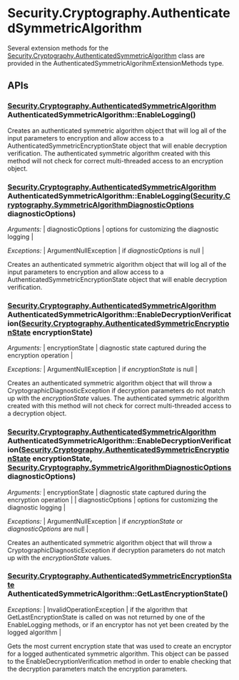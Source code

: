 # Security.Cryptography.AuthenticatedSymmetricAlgorithm

Several extension methods for the [Security.Cryptography.AuthenticatedSymmetricAlgorithm](Security.Cryptography.AuthenticatedSymmetricAlgorithm) class are provided in the AuthenticatedSymmetricAlgorihmExtensionMethods type. 

## APIs

### [Security.Cryptography.AuthenticatedSymmetricAlgorithm](Security.Cryptography.AuthenticatedSymmetricAlgorithm) AuthenticatedSymmetricAlgorithm::EnableLogging()
Creates an authenticated symmetric algorithm object that will log all of the input parameters to encryption and allow access to a AuthenticatedSymmetricEncryptionState object that will enable decryption verification.  The authenticated symmetric algorithm created with this method will not check for correct multi-threaded access to an encryption object.

### [Security.Cryptography.AuthenticatedSymmetricAlgorithm](Security.Cryptography.AuthenticatedSymmetricAlgorithm) AuthenticatedSymmetricAlgorithm::EnableLogging([Security.Cryptography.SymmetricAlgorithmDiagnosticOptions](Security.Cryptography.SymmetricAlgorithmDiagnosticOptions) diagnosticOptions)
_Arguments:_
| diagnosticOptions | options for customizing the diagnostic logging |

_Exceptions:_
| ArgumentNullException | if _diagnosticOptions_ is null |

Creates an authenticated symmetric algorithm object that will log all of the input parameters to encryption and allow access to a AuthenticatedSymmetricEncryptionState object that will enable decryption verification.

### [Security.Cryptography.AuthenticatedSymmetricAlgorithm](Security.Cryptography.AuthenticatedSymmetricAlgorithm) AuthenticatedSymmetricAlgorithm::EnableDecryptionVerification([Security.Cryptography.AuthenticatedSymmetricEncryptionState](Security.Cryptography.AuthenticatedSymmetricEncryptionState) encryptionState)
_Arguments:_
| encryptionState | diagnostic state captured during the encryption operation |

_Exceptions:_
| ArgumentNullException | if _encryptionState_ is null |

Creates an authenticated symmetric algorithm object that will throw a CryptographicDiagnosticException if decryption parameters do not match up with the _encryptionState_ values.  The authenticated symmetric algorithm created with this method will not check for correct multi-threaded access to a decryption object.

### [Security.Cryptography.AuthenticatedSymmetricAlgorithm](Security.Cryptography.AuthenticatedSymmetricAlgorithm) AuthenticatedSymmetricAlgorithm::EnableDecryptionVerification([Security.Cryptography.AuthenticatedSymmetricEncryptionState](Security.Cryptography.AuthenticatedSymmetricEncryptionState) encryptionState, [Security.Cryptography.SymmetricAlgorithmDiagnosticOptions](Security.Cryptography.SymmetricAlgorithmDiagnosticOptions) diagnosticOptions)
_Arguments:_
| encryptionState | diagnostic state captured during the encryption operation |
| diagnosticOptions | options for customizing the diagnostic logging |

_Exceptions:_
| ArgumentNullException | if _encryptionState_ or _diagnosticOptions_ are null |

Creates an authenticated symmetric algorithm object that will throw a CryptographicDiagnosticException if decryption parameters do not match up with the _encryptionState_ values.

### [Security.Cryptography.AuthenticatedSymmetricEncryptionState](Security.Cryptography.AuthenticatedSymmetricEncryptionState) AuthenticatedSymmetricAlgorithm::GetLastEncryptionState()
_Exceptions:_
| InvalidOperationException | if the algorithm that GetLastEncryptionState is called on was not returned by one of the EnableLogging methods, or if an encryptor has not yet been created by the logged algorithm |

Gets the most current encryption state that was used to create an encryptor for a logged authenticated symmetric algorithm.  This object can be passed to the EnableDecryptionVerification method in order to enable checking that the decryption parameters match the encryption parameters.

